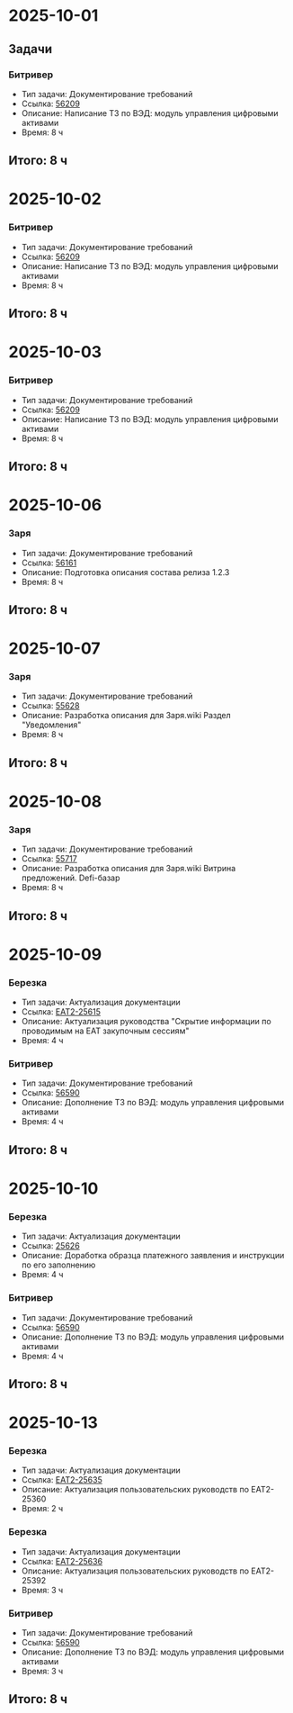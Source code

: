 # 2025-10-01

## Задачи

### Битривер
- Тип задачи: Документирование требований
- Ссылка: [56209](https://tfs.solarlab.ru/DefaultCollection/%D0%97%D0%B0%D1%80%D1%8F/_workitems/edit/56209/)
- Описание: Написание ТЗ по ВЭД: модуль управления цифровыми активами
- Время: 8 ч

## Итого: 8 ч

# 2025-10-02

### Битривер
- Тип задачи: Документирование требований
- Ссылка: [56209](https://tfs.solarlab.ru/DefaultCollection/%D0%97%D0%B0%D1%80%D1%8F/_workitems/edit/56209/)
- Описание: Написание ТЗ по ВЭД: модуль управления цифровыми активами
- Время: 8 ч

## Итого: 8 ч

# 2025-10-03

### Битривер
- Тип задачи: Документирование требований
- Ссылка: [56209](https://tfs.solarlab.ru/DefaultCollection/%D0%97%D0%B0%D1%80%D1%8F/_workitems/edit/56209/)
- Описание: Написание ТЗ по ВЭД: модуль управления цифровыми активами
- Время: 8 ч

## Итого: 8 ч

# 2025-10-06

### Заря
- Тип задачи: Документирование требований
- Ссылка: [56161](https://tfs.solarlab.ru/DefaultCollection/%D0%97%D0%B0%D1%80%D1%8F/_workitems/edit/56161/)
- Описание: Подготовка описания состава релиза 1.2.3
- Время: 8 ч

## Итого: 8 ч

# 2025-10-07

### Заря
- Тип задачи: Документирование требований
- Ссылка: [55628](https://tfs.solarlab.ru/DefaultCollection/%D0%97%D0%B0%D1%80%D1%8F/_workitems/edit/55628)
- Описание: Разработка описания для Заря.wiki Раздел "Уведомления"
- Время: 8 ч

## Итого: 8 ч

# 2025-10-08

### Заря
- Тип задачи: Документирование требований
- Ссылка: [55717](https://tfs.solarlab.ru/DefaultCollection/%D0%97%D0%B0%D1%80%D1%8F/_workitems/edit/55717)
- Описание: Разработка описания для Заря.wiki Витрина предложений. Defi-базар
- Время: 8 ч

## Итого: 8 ч

# 2025-10-09

### Березка
- Тип задачи: Актуализация документации
- Ссылка: [EAT2-25615](https://jira.berezka-tender.ru/browse/EAT2-25615)
- Описание: Актуализация руководства "Скрытие информации по проводимым на ЕАТ закупочным сессиям"
- Время: 4 ч

### Битривер
- Тип задачи: Документирование требований
- Ссылка: [56590](https://tfs.solarlab.ru/DefaultCollection/%D0%97%D0%B0%D1%80%D1%8F/_workitems/edit/56590)
- Описание: Дополнение ТЗ по ВЭД: модуль управления цифровыми активами
- Время: 4 ч 

## Итого: 8 ч

# 2025-10-10

### Березка
- Тип задачи: Актуализация документации
- Ссылка: [25626](https://jira.berezka-tender.ru/browse/EAT2-25626)
- Описание: Доработка образца платежного заявления и инструкции по его заполнению
- Время: 4 ч

### Битривер
- Тип задачи: Документирование требований
- Ссылка: [56590](https://tfs.solarlab.ru/DefaultCollection/%D0%97%D0%B0%D1%80%D1%8F/_workitems/edit/56590)
- Описание: Дополнение ТЗ по ВЭД: модуль управления цифровыми активами
- Время: 4 ч 

## Итого: 8 ч

# 2025-10-13

### Березка
- Тип задачи: Актуализация документации
- Ссылка: [EAT2-25635](https://jira.berezka-tender.ru/browse/EAT2-25635)
- Описание: Актуализация пользовательских руководств по EAT2-25360
- Время: 2 ч

### Березка
- Тип задачи: Актуализация документации
- Ссылка: [EAT2-25636](https://jira.berezka-tender.ru/browse/EAT2-25636)
- Описание: Актуализация пользовательских руководств по EAT2-25392
- Время: 3 ч

### Битривер
- Тип задачи: Документирование требований
- Ссылка: [56590](https://tfs.solarlab.ru/DefaultCollection/%D0%97%D0%B0%D1%80%D1%8F/_workitems/edit/56590)
- Описание: Дополнение ТЗ по ВЭД: модуль управления цифровыми активами
- Время: 3 ч 

## Итого: 8 ч